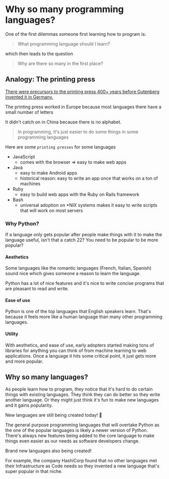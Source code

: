 # Why so many programming languages?

One of the first dilemmas someone first learning how to program is:

> What programming language should I learn?

which then leads to the question

> Why are there so many in the first place?

## Analogy: The printing press

[There were precursors to the printing press 400+ years before Gutenberg invented it in Germany.](https://en.wikipedia.org/wiki/Movable_type)

The printing press worked in Europe because most languages there have a small number of letters

It didn't catch on in China because there is no alphabet.

> In programming, it's just easier to do some things in some programming languages

Here are some `printing presses` for some languages

- JavaScript
  - comes with the browser => easy to make web apps
- Java
  - easy to make Android apps
  - historical reason: easy to write an app once that works on a ton of machines
- Ruby
  - easy to build web apps with the Ruby on Rails framework
- Bash
  - universal adoption on \*NIX systems makes it easy to write scripts that will work on most servers

### Why Python?

If a language only gets popular after people make things with it to make the language useful, isn't that a catch 22? You need to be popular to be more popular?

#### Aesthetics

Some languages like the romantic languages (French, Italian, Spanish) sound nice which gives someone a reason to learn the language.

Python has a lot of nice features and it's nice to write concise programs that are pleasant to read and write.

#### Ease of use

Python is one of the top languages that English speakers learn. That's because it feels more like a human language than many other programming languages.

#### Utility

With aesthetics, and ease of use, early adopters started making tons of libraries for anything you can think of from machine learning to web applications. Once a language it hits some critical point, it just gets more and more popular.

## Why so many languages?

As people learn how to program, they notice that it's hard to do certain things with existing languages. They think they can do better so they write another language. Or they might just think it's fun to make new languages and it gains popularity.

New languages are still being created today! 🚀

The general purpose programming languages that will overtake Python as the one of the popular languages is likely a newer version of Python. There's always new features being added to the core language to make things even easier as our needs as software developers change.

Brand new languages also being created!

For example, the company HashiCorp found that no other languages met their Infrastructure as Code needs so they invented a new language that's super popular in that niche.
